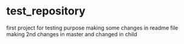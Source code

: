 # test_repository
first project for testing purpose
making some changes in readme file
making 2nd changes in master and changed in child
